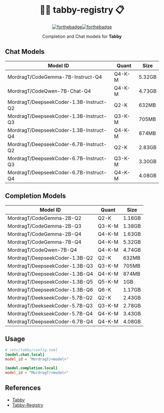 
<div align=center>

# 🧑‍🔬 tabby-registry 📋

[![forthebadge](https://forthebadge.com/images/badges/check-it-out.svg)](https://forthebadge.com)[![forthebadge](https://forthebadge.com/images/badges/built-with-love.svg)](https://forthebadge.com)

Completion and Chat models for **Tabby**

</div>

## Chat Models

| Model ID | Quant | Size |
| -------- | ----- | ---- |
| MordragT/CodeGemma-7B-Instruct-Q4 | Q4-K-M | 5.32GB |
| MordragT/CodeQwen-7B-Chat-Q4 | Q4-K-M | 4.73GB |
| MordragT/DeepseekCoder-1.3B-Instruct-Q2 | Q2-K | 632MB |
| MordragT/DeepseekCoder-1.3B-Instruct-Q3 | Q3-K-M | 705MB |
| MordragT/DeepseekCoder-1.3B-Instruct-Q4 | Q4-K-M | 874MB |
| MordragT/DeepseekCoder-6.7B-Instruct-Q2 | Q2-K | 2.83GB |
| MordragT/DeepseekCoder-6.7B-Instruct-Q3 | Q3-K-M | 3.30GB |
| MordragT/DeepseekCoder-6.7B-Instruct-Q4 | Q4-K-M | 4.08GB |


## Completion Models

| Model ID | Quant | Size |
| -------- | ----- | ---- |
| MordragT/CodeGemma-2B-Q2 | Q2-K | 1.16GB |
| MordragT/CodeGemma-2B-Q3 | Q3-K-M | 1.38GB |
| MordragT/CodeGemma-2B-Q4 | Q4-K-M | 1.63GB |
| MordragT/CodeGemma-7B-Q4 | Q4-K-M | 5.32GB |
| MordragT/CodeQwen-7B-Q4 | Q4-K-M | 4.74GB |
| MordragT/DeepseekCoder-1.3B-Q2 | Q2-K | 632MB |
| MordragT/DeepseekCoder-1.3B-Q3 | Q3-K-M | 705MB |
| MordragT/DeepseekCoder-1.3B-Q4 | Q4-K-M | 874MB |
| MordragT/DeepseekCoder-1.3B-Q5 | Q5-K-M | 1GB |
| MordragT/DeepseekCoder-1.3B-Q6 | Q6-K | 1.17GB |
| MordragT/DeekseekCoder-5.7B-Q2 | Q2-K | 2.43GB |
| MordragT/DeekseekCoder-5.7B-Q3 | Q3-K-M | 2.78GB |
| MordragT/DeekseekCoder-5.7B-Q4 | Q4-K-M | 3.43GB |
| MordragT/DeepseekCoder-6.7B-Q4 | Q4-K-M | 4.08GB |

## Usage

```toml
# /etc/tabby/config.toml
[model.chat.local]
model_id = "MordragT/<model>"

[model.completion.local]
model_id = "MordragT/<model>"
```

## References

- [Tabby](https://github.com/TabbyML/tabby)
- [Tabby-Registry](https://github.com/TabbyML/tabby-registry)